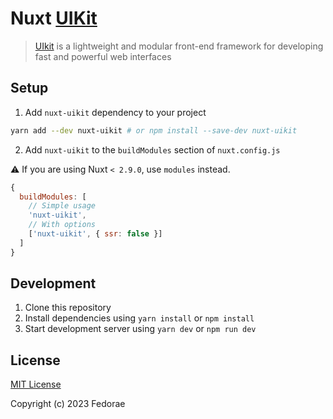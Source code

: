 # Nuxt [UIKit](https://github.com/uikit/uikit)

> [UIkit](https://github.com/uikit/uikit) is a lightweight and modular front-end framework for developing fast and powerful web interfaces


## Setup

1. Add `nuxt-uikit` dependency to your project

```bash
yarn add --dev nuxt-uikit # or npm install --save-dev nuxt-uikit
```

2. Add `nuxt-uikit` to the `buildModules` section of `nuxt.config.js`


:warning: If you are using Nuxt `< 2.9.0`, use `modules` instead.

```js
{
  buildModules: [
    // Simple usage
    'nuxt-uikit',
    // With options
    ['nuxt-uikit', { ssr: false }]
  ]
}
```

## Development

1. Clone this repository
2. Install dependencies using `yarn install` or `npm install`
3. Start development server using `yarn dev` or `npm run dev`

## License

[MIT License](./LICENSE)

Copyright (c) 2023 Fedorae